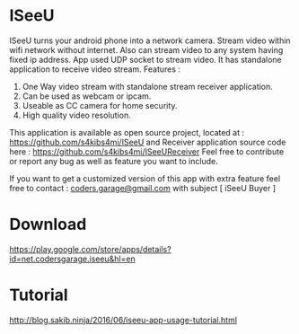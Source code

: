 # ISeeU

ISeeU turns your android phone into a network camera. Stream video within wifi network without internet. Also can stream video to any system having fixed ip address. App used UDP socket to stream video. It has standalone application to receive video stream.
Features :

 1. One Way video stream with standalone stream receiver application.
 2. Can be used as webcam or ipcam.
 3. Useable as CC camera for home security.
 4. High quality video resolution.

This application is available as open source project, located at : https://github.com/s4kibs4mi/ISeeU
and Receiver application source code here : https://github.com/s4kibs4mi/ISeeUReceiver
Feel free to contribute or report any bug as well as feature you want to include.

If you want to get a customized version of this app with extra feature feel free to contact : coders.garage@gmail.com with subject [ iSeeU Buyer ]

# Download
https://play.google.com/store/apps/details?id=net.codersgarage.iseeu&hl=en

# Tutorial
http://blog.sakib.ninja/2016/06/iseeu-app-usage-tutorial.html
